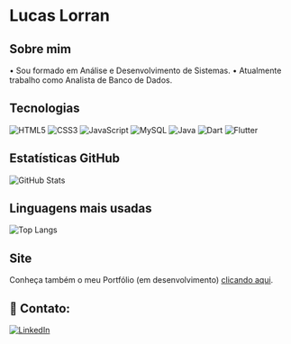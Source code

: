 # Lucas Lorran

## Sobre mim
• Sou formado em Análise e Desenvolvimento de Sistemas. 
• Atualmente trabalho como Analista de Banco de Dados.

## Tecnologias
![HTML5](https://img.shields.io/badge/HTML5-E34F26?style=for-the-badge&logo=html5&logoColor=white)
![CSS3](https://img.shields.io/badge/CSS3-1572B6?style=for-the-badge&logo=css3&logoColor=white)
![JavaScript](https://img.shields.io/badge/JavaScript-F7DF1E?style=for-the-badge&logo=javascript&logoColor=black)
![MySQL](https://img.shields.io/badge/MySQL-00758F?style=for-the-badge&logo=MySQL&logoColor=F29111)
![Java](https://img.shields.io/badge/java-%23D0312D.svg?style=for-the-badge&logo=openjdk&logoColor=white)
![Dart](https://img.shields.io/badge/Dart-30A3DC?style=for-the-badge&logo=Dart&logoColor=FFF)
![Flutter](https://img.shields.io/badge/Flutter-1572B6?style=for-the-badge&logo=Flutter&logoColor=FFF)


## Estatísticas GitHub
![GitHub Stats](https://github-readme-stats.vercel.app/api?username=LucasLorran22&theme=transparent&bg_color=000&border_color=30A3DC&show_icons=true&icon_color=30A3DC&title_color=E94D5F&text_color=FFF)

## Linguagens mais usadas
![Top Langs](https://github-readme-stats-git-masterrstaa-rickstaa.vercel.app/api/top-langs/?username=LucasLorran22&bg_color=000&border_color=30A3DC&title_color=E94D5F&text_color=FFF)

## Site
Conheça também o meu Portfólio (em desenvolvimento) <a href="https://www.lucaslorra.com.br/" target="_blank">clicando aqui</a>.

## 📲 Contato:
[![LinkedIn](https://img.shields.io/badge/LinkedIn-0077B5?style=for-the-badge&logo=linkedin&logoColor=white)](https://www.linkedin.com/in/lucas-lorran-344726131/)

